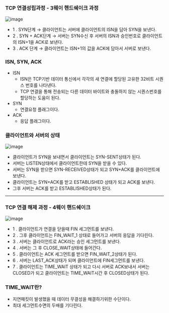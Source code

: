 ### TCP 연결성립과정 - 3웨이 핸드쉐이크 과정

![image](https://user-images.githubusercontent.com/76714485/230780103-f62a7194-81a2-458d-b9db-d4eb64bfab5b.png)

- 1 . SYN단계 → 클라이언트는 서버에 클라이언트의 ISN을 담아 SYN을 보낸다.
- 2 . SYN + ACK단계 → 서버는 SYN수신 후 서버의 ISN과 승인번호로 클라이언트의 ISN+1을 ACK로 보낸다.
- 3 . ACK 단계 → 클라이언트는 ISN+1의 값을 ACK에 담아서 서버로 보낸다.

### ISN, SYN, ACK

- ISN
    - ISN은 TCP기반 데이터 통신에서 각각의 새 연결에 할당된 고유한 32비트 시퀀스 번호를 나타낸다.
    - TCP 연결을 통해 전송되는 다른 데이터 바이트와 충돌하지 않는 시퀀스번호를 할당하는 도움이 된다.
- SYN
    - 연결요청 플래그이다.
- ACK
    - 응답 플래그이다.

### 클라이언트와 서버의 상태

![image](https://user-images.githubusercontent.com/76714485/230780065-38e5a052-e659-412e-a5c7-5e755f501ab6.png)

- 클라이언트가 SYN을 보내면서 클라이언트는 SYN-SENT상태가 된다.
- 서버는 LISTEN상태에서 클라이언트한테 SYN을 받을 수 있다.
- 서버는 SYN을 받으면 SYN-RECEIVED상태가 되고 SYN+ACK를 클라이언트에 보낸다.
- 클라이언트는 SYN+ACK를 받고 ESTABLISHED 상태가 되고 ACK를 보낸다.
- 그후 서버는 ACK를 받고 ESTABLISHED상태가 된다.

---

### TCP 연결 해제 과정 - 4웨이 핸드쉐이크
![image](https://user-images.githubusercontent.com/76714485/230780114-9a94a7a2-9531-458f-88d9-5c097f831392.png)

- 1 . 클라이언트가 연결을 닫을때 FIN 세그먼트를 보낸다.
- 2 . 그후 클라이언트는 FIN_WAIT_1 상태로 들어가고 서버의 응답을 기다린다.
- 3 . 서버는 클라이언트로 ACK라는 승인 세그먼트를 보낸다.
- 4 . 서버는 그 후 CLOSE_WAIT상태에 들어간다.
- 5 . 클라이언트는 ACK 세그먼트를 받으면 FIN_WAIT_2상태가 된다.
- 6 . 서버는 LAST_ACK상태가 되며 클라이언트에 FIN세그먼트를 보낸다.
- 7 . 클라이언트는 TIME_WAIT 상태가 되고 다시 서버로 ACK보내서 서버는 CLOSED가 되고 클라이언트는 TIME_WAIT시간 후 CLOSED상태가 된다.

### TIME_WAIT란?

- 지연패킷이 발생했을 때 데이터 무결성을 해결하기위한 수단이다.
- 최대 세그먼트수면의 두배를 기다린다.
